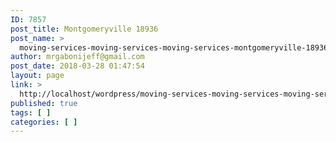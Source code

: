 ```yaml
---
ID: 7857
post_title: Montgomeryville 18936
post_name: >
  moving-services-moving-services-moving-services-montgomeryville-18936
author: mrgabonijeff@gmail.com
post_date: 2018-03-28 01:47:54
layout: page
link: >
  http://localhost/wordpress/moving-services-moving-services-moving-services-montgomeryville-18936/
published: true
tags: [ ]
categories: [ ]
---
```

